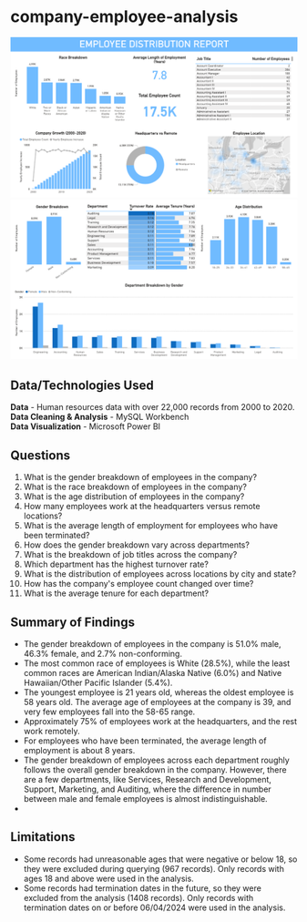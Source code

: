 # company-employee-analysis
![Page 1](https://github.com/tejanallagorla/company-employee-analysis/blob/main/Employee%20Distribution%20Report%20-%20Page%201.png)
![Page 2](https://github.com/tejanallagorla/company-employee-analysis/blob/main/Employee%20Distribution%20Report%20-%20Page%202.png)

## Data/Technologies Used
**Data** - Human resources data with over 22,000 records from 2000 to 2020.<br>
**Data Cleaning & Analysis** - MySQL Workbench<br>
**Data Visualization** - Microsoft Power BI<br>

## Questions
1) What is the gender breakdown of employees in the company?
2) What is the race breakdown of employees in the company?
3) What is the age distribution of employees in the company?
4) How many employees work at the headquarters versus remote locations?
5) What is the average length of employment for employees who have been terminated?
6) How does the gender breakdown vary across departments?
7) What is the breakdown of job titles across the company?
8) Which department has the highest turnover rate?
9) What is the distribution of employees across locations by city and state?
10) How has the company's employee count changed over time?
11) What is the average tenure for each department?

## Summary of Findings
* The gender breakdown of employees in the company is 51.0% male, 46.3% female, and 2.7% non-conforming.
* The most common race of employees is White (28.5%), while the least common races are American Indian/Alaska Native (6.0%) and Native Hawaiian/Other Pacific Islander (5.4%).
* The youngest employee is 21 years old, whereas the oldest employee is 58 years old. The average age of employees at the company is 39, and very few employees fall into the 58-65 range.
* Approximately 75% of employees work at the headquarters, and the rest work remotely.
* For employees who have been terminated, the average length of employment is about 8 years.
* The gender breakdown of employees across each department roughly follows the overall gender breakdown in the company. However, there are a few departments, like Services, Research and Development, Support, Marketing, and Auditing, where the difference in number between male and female employees is almost indistinguishable.
* 

## Limitations
* Some records had unreasonable ages that were negative or below 18, so they were excluded during querying (967 records). Only records with ages 18 and above were used in the analysis.
* Some records had termination dates in the future, so they were excluded from the analysis (1408 records). Only records with termination dates on or before 06/04/2024 were used in the analysis.
